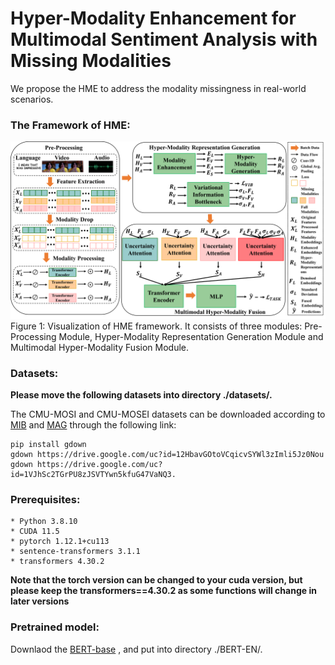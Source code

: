 # Hyper-Modality Enhancement for Multimodal Sentiment Analysis with Missing Modalities
We propose the HME to address the modality missingness in real-world scenarios.


### The Framework of HME:
![image](https://github.com/YetZzzzzz/HME/blob/main/framework.png)
Figure 1: Visualization of HME framework. It consists of three modules: Pre-Processing Module, Hyper-Modality Representation Generation Module and Multimodal Hyper-Modality Fusion Module.



### Datasets:
**Please move the following datasets into directory ./datasets/.**

The CMU-MOSI and CMU-MOSEI datasets can be downloaded according to [MIB](https://github.com/TmacMai/Multimodal-Information-Bottleneck) and [MAG](https://github.com/WasifurRahman/BERT_multimodal_transformer) through the following link: 
```
pip install gdown
gdown https://drive.google.com/uc?id=12HbavGOtoVCqicvSYWl3zImli5Jz0Nou
gdown https://drive.google.com/uc?id=1VJhSc2TGrPU8zJSVTYwn5kfuG47VaNQ3. 
```


### Prerequisites:
```
* Python 3.8.10
* CUDA 11.5
* pytorch 1.12.1+cu113
* sentence-transformers 3.1.1
* transformers 4.30.2
```
**Note that the torch version can be changed to your cuda version, but please keep the transformers==4.30.2 as some functions will change in later versions**


### Pretrained model:
Downlaod the [BERT-base](https://huggingface.co/google-bert/bert-base-uncased/tree/main) , and put into directory ./BERT-EN/.

